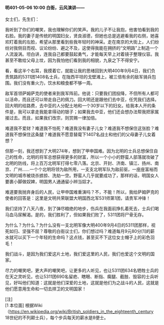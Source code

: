 #### 明401-05-06 10:00 白衙，云风演讲——

女士们，先生们：

我听到了你们的嘲笑，我也理解你们的笑声。我的儿子不让我抱，他害怕看到我的右脸。我的妻子是传统的明国妇女，贤良淑德，但她也总是逃避看我的右侧，她喜欢盯着我的左脸，希望从那里看到些我年轻时的神采。走在南京的大街上，人们纷纷对我侧目而视、议论纷纷、避之不及，这使得我能在拥挤的“文明路”上制造一个人流漩涡。坦白讲，连我自己都要鼓起勇气，才能每天早上对着镜子整理仪容。我甚至不敢给父母上坟，因为我怕他们看到我的相貌，九泉之下不得安宁。

看，看这半个右耳，我摸着它，就能让我的思绪回到大明400年9月4日，我们负责筑路的5311团1408名士兵，在陇西平坦的戈壁滩上，被三倍有余的敌军骑兵包围。我们没有重火力，饮水和粮食都不够一周。

敌军首领萨姆萨克的使者来到我军阵前。他说：只要我们团投降，不但所有人都可以活命，而且还可以带走自己的佩刀。回大明还是跟他们去中亚，任凭我们选择。回大明的给路费，去中亚的人分配土地和一个30岁以下的妇女。给我本人开的条件是，我可以拿走我能拿得动的银子；如果我去中亚，他们还会想办法帮我把家属接过去。而且，如果我们改宗，则赏赐一律加倍。

难道我不爱财？难道我不怕死？难道我没有妻子儿女？难道我不想保住这张脸？难道我不想保住这条腿？难道我不愿意替麾下1407名战士和他们的父母妻子儿女着想？

但那一刻，我还想到了大明274年，想到了甲申国难。因为北明的士兵总想保住自己的性命，北明的将军总想获得更多的财富，所以一个小小的野蛮人部落就攻破了北明的防线，将上百万北明军打得七零八落。北京、开封、济南、镇江、扬州、南京、广州……一个个北明将领为敌所用，一支支北明军队为敌前驱，一座座富裕而文明的城市被烧杀掳掠、洗劫一空。野蛮人几乎就要成功了，那样的话，明国女人要裹小脚做奴婢，明国男人通通留小辫当奴才。

难道要我抛弃身后的人民，让甲申国难重演吗？不，不能！所以，我给萨姆萨克的使者的回答是：这里是文明共荣联盟大明国西北军531师第1团，请贵军冲锋！

我们坚持了八天八夜，到了弹尽粮绝的地步，伤兵在我面前挣扎着死去，士兵们喝马血马尿解渴。是的，我们胜利了，但如果我们败了，5311团将尸骨无存。

为什么？为什么？为什么没有一支北明军像大明400年9月4日的5311团那样，视死如归、坚强不屈？尊敬的白衙议士们，你们想过吗？难道每月9元80分[1]的薪水就可以买下一个年轻的生命吗？这点钱，甚至买不下这位女士帽子上的彩色羽毛！

我们战斗，是因为我们爱这片土地，我们爱这里的人民，我们也爱这个文明的国家。

尽力的嘲笑吧，更大声的嘲笑吧，让更多的人听见，也让5311团634名牺牲士兵的在天之灵听见，也让5311团690名留疤、瞎眼、断指、瘸腿、截肢、毁容的士兵听见，好叫他们知道：这就是他们深爱的土地，这就是他们为之战斗的人民，这就是他们愿意用生命和一切去捍卫的文明国家！

[注]  
[1 本位面] 根据Wiki （https://en.wikipedia.org/wiki/British_soldiers_in_the_eighteenth_century 18世纪的不列颠士兵），每个步兵每天的薪水是8便士。